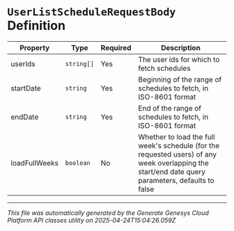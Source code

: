 # `UserListScheduleRequestBody` Definition

| Property | Type | Required | Description |
|----------|------|----------|-------------|
| userIds | `string[]` | Yes | The user ids for which to fetch schedules |
| startDate | `string` | Yes | Beginning of the range of schedules to fetch, in ISO-8601 format |
| endDate | `string` | Yes | End of the range of schedules to fetch, in ISO-8601 format |
| loadFullWeeks | `boolean` | No | Whether to load the full week's schedule (for the requested users) of any week overlapping the start/end date query parameters, defaults to false |

---

*This file was automatically generated by the Generate Genesys Cloud Platform API classes utility on 2025-04-24T15:04:26.059Z*